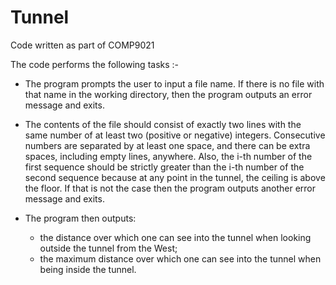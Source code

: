 # Tunnel
Code written as part of COMP9021

The code performs the following tasks :- 

* The program prompts the user to input a file name. If there is no file with that name in the working directory, then the program outputs an error message and exits.

* The contents of the file should consist of exactly two lines with the same number of at least two (positive or negative) integers. Consecutive numbers are separated by at least one space, and there can be extra spaces, including empty lines, anywhere. Also, the i-th number of the first sequence should be strictly greater than the i-th number of the second sequence because at any point in the tunnel, the ceiling is above the floor. If that is not the case then the program outputs another error message and exits.

* The program then outputs:
  - the distance over which one can see into the tunnel when looking outside the tunnel from the West;
  - the maximum distance over which one can see into the tunnel when being inside the tunnel.

